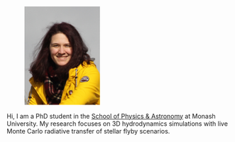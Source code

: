 <figure>
  <img src="/images/new.png" style="width:40%">
</figure>


Hi, I am a PhD student in the [School of Physics & Astronomy](https://www.monash.edu/science/schools/physics) at Monash University. My research focuses on 3D hydrodynamics simulations with live Monte Carlo radiative transfer of stellar flyby scenarios.



